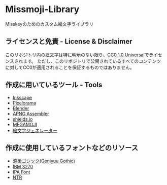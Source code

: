 # Missmoji-Library

Misskeyのためのカスタム絵文字ライブラリ

## ライセンスと免責 - License & Disclaimer

このリポジトリ内の絵文字は特に明示のない限り、[CC0 1.0 Universal](https://creativecommons.org/publicdomain/zero/1.0/)でライセンスされます。
ただし、このリポジトリで公開されているすべてのコンテンツに対してCC0が適用されることを保証するものではありません。

## 作成に用いているツール - Tools

- [Inkscape](https://inkscape.org/)
- [Pixelorama](https://github.com/Orama-Interactive/Pixelorama)
- [Blender](https://www.blender.org/)
- [APNG Assembler](https://apngasm.sourceforge.net/)
- [shields.io](https://shields.io/)
- [MEGAMOJI](https://zk-phi.github.io/MEGAMOJI/)
- [絵文字ジェネレーター](https://emoji-gen.ninja/)

## 作成に使用しているフォントなどのリソース

- [源柔ゴシック(Genjyuu Gothic)](http://jikasei.me/font/genjyuu/)
- [IBM 3270](https://github.com/rbanffy/3270font)
- [IPA Font](https://moji.or.jp/ipafont/)
- [NTR](https://fonts.google.com/specimen/NTR)
